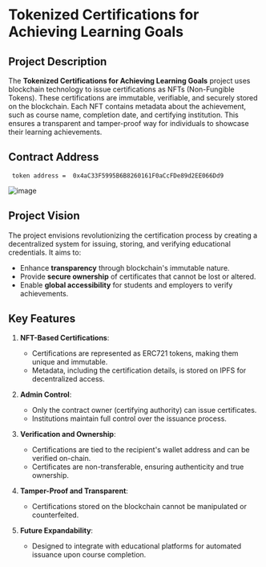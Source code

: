 
# **Tokenized Certifications for Achieving Learning Goals**

## **Project Description**
The **Tokenized Certifications for Achieving Learning Goals** project uses blockchain technology to issue certifications as NFTs (Non-Fungible Tokens). These certifications are immutable, verifiable, and securely stored on the blockchain. Each NFT contains metadata about the achievement, such as course name, completion date, and certifying institution. This ensures a transparent and tamper-proof way for individuals to showcase their learning achievements.

## Contract Address
     token address =  0x4aC33F5995B6B8260161F0aCcFDe89d2EE066Dd9
![image](https://github.com/user-attachments/assets/5a9d007e-18e5-4388-93b0-68e10b92b5af)




## **Project Vision**
The project envisions revolutionizing the certification process by creating a decentralized system for issuing, storing, and verifying educational credentials. It aims to:
- Enhance **transparency** through blockchain's immutable nature.
- Provide **secure ownership** of certificates that cannot be lost or altered.
- Enable **global accessibility** for students and employers to verify achievements.

## **Key Features**
1. **NFT-Based Certifications**:
   - Certifications are represented as ERC721 tokens, making them unique and immutable.
   - Metadata, including the certification details, is stored on IPFS for decentralized access.

2. **Admin Control**:
   - Only the contract owner (certifying authority) can issue certificates.
   - Institutions maintain full control over the issuance process.

3. **Verification and Ownership**:
   - Certifications are tied to the recipient's wallet address and can be verified on-chain.
   - Certificates are non-transferable, ensuring authenticity and true ownership.

4. **Tamper-Proof and Transparent**:
   - Certifications stored on the blockchain cannot be manipulated or counterfeited.

5. **Future Expandability**:
   - Designed to integrate with educational platforms for automated issuance upon course completion.
